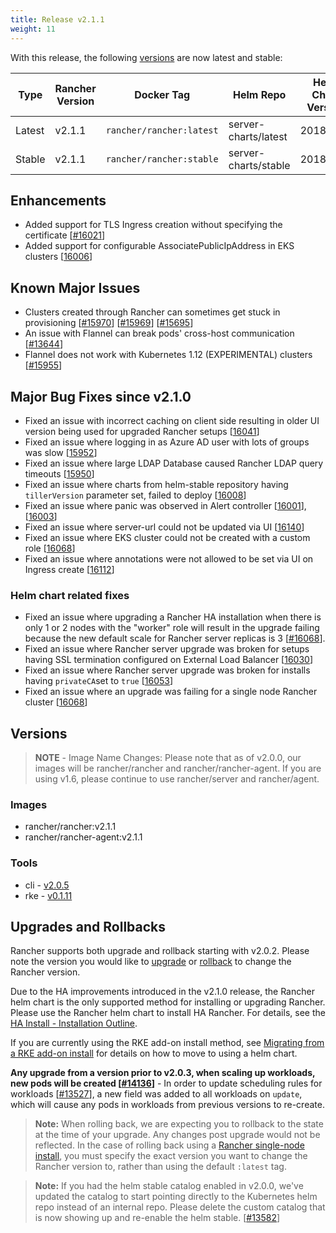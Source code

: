 ```yaml
---
title: Release v2.1.1
weight: 11
---
```

With this release, the following [versions](https://rancher.com/docs/rancher/v2.x/en/installation/server-tags/) are now latest and stable:

|Type | Rancher Version | Docker Tag |Helm Repo| Helm Chart Version |
|---|---|---|---|---|
| Latest | v2.1.1 | `rancher/rancher:latest` | server-charts/latest | 2018.10.2 |
| Stable | v2.1.1 | `rancher/rancher:stable` | server-charts/stable | 2018.10.2 |

## Enhancements

- Added support for TLS Ingress creation without specifying the certificate [[#16021](https://github.com/rancher/rancher/issues/16021)]
- Added support for configurable AssociatePublicIpAddress in EKS clusters [[16006](https://github.com/rancher/rancher/issues/16006)]

## Known Major Issues

- Clusters created through Rancher can sometimes get stuck in provisioning [[#15970](https://github.com/rancher/rancher/issues/15970)] [[#15969](https://github.com/rancher/rancher/issues/15969)] [[#15695](https://github.com/rancher/rancher/issues/15695)]
- An issue with Flannel can break pods' cross-host communication [[#13644](https://github.com/rancher/rancher/issues/13644)]
- Flannel does not work with Kubernetes 1.12 (EXPERIMENTAL) clusters [[#15955](https://github.com/rancher/rancher/issues/15955)]

## Major Bug Fixes since v2.1.0

- Fixed an issue with incorrect caching on client side resulting in older UI version being used for upgraded Rancher setups [[16041](https://github.com/rancher/rancher/issues/16041)]
- Fixed an issue where logging in as Azure AD user with lots of groups was slow [[15952](https://github.com/rancher/rancher/issues/15952)]
- Fixed an issue where large LDAP Database caused Rancher LDAP query timeouts [[15950](https://github.com/rancher/rancher/issues/15950)]
- Fixed an issue where charts from helm-stable repository having `tillerVersion` parameter set, failed to deploy [[16008](https://github.com/rancher/rancher/issues/16008)]
- Fixed an issue where panic was observed in Alert controller [[16001](https://github.com/rancher/rancher/issues/16001)], [[16003](https://github.com/rancher/rancher/issues/16003)]
- Fixed an issue where server-url could not be updated via UI [[16140](https://github.com/rancher/rancher/issues/16140)]
- Fixed an issue where EKS cluster could not be created with a custom role [[16068](https://github.com/rancher/rancher/issues/16068)]
- Fixed an issue where annotations were not allowed to be set via UI on Ingress create [[16112](https://github.com/rancher/rancher/issues/16112)]

### Helm chart related fixes

- Fixed an issue where upgrading a Rancher HA installation when there is only 1 or 2 nodes with the "worker" role will result in the upgrade failing because the new default scale for Rancher server replicas is 3 [[#16068](https://github.com/rancher/rancher/issues/16068)].
- Fixed an issue where Rancher server upgrade was broken for setups having SSL termination configured on External Load Balancer [[16030](https://github.com/rancher/rancher/issues/16030)]
- Fixed an issue where Rancher server upgrade was broken for installs having `privateCA`set to `true` [[16053](https://github.com/rancher/rancher/issues/16053)]
- Fixed an issue where an upgrade was failing for a single node Rancher cluster [[16068](https://github.com/rancher/rancher/issues/16068)]

## Versions

> **NOTE** - Image Name Changes: Please note that as of v2.0.0, our images will be rancher/rancher and rancher/rancher-agent. If you are using v1.6, please continue to use rancher/server and rancher/agent.

### Images

- rancher/rancher:v2.1.1
- rancher/rancher-agent:v2.1.1

### Tools

- cli - [v2.0.5](https://github.com/rancher/cli/releases/tag/v2.0.5)
- rke - [v0.1.11](https://github.com/rancher/rke/releases/tag/v0.1.11)

## Upgrades and Rollbacks

Rancher supports both upgrade and rollback starting with v2.0.2.  Please note the version you would like to [upgrade](https://rancher.com/docs/rancher/v2.x/en/upgrades/) or [rollback](https://rancher.com/docs/rancher/v2.x/en/backups/rollbacks/) to change the Rancher version.

Due to the HA improvements introduced in the v2.1.0 release, the Rancher helm chart is the only supported method for installing or upgrading Rancher. Please use the Rancher helm chart to install HA Rancher. For details, see the [HA Install - Installation Outline](https://rancher.com/docs/rancher/v2.x/en/installation/ha/#installation-outline).

If you are currently using the RKE add-on install method, see [Migrating from a RKE add-on install](https://rancher.com/docs/rancher/v2.x/en/upgrades/upgrades/migrating-from-rke-add-on/) for details on how to move to using a helm chart.

**Any upgrade from a version prior to v2.0.3, when scaling up workloads, new pods will be created [[#14136](https://github.com/rancher/rancher/issues/14136)]** - In order to update scheduling rules for workloads [[#13527](https://github.com/rancher/rancher/issues/13527)], a new field was added to all workloads on `update`, which will cause any pods in workloads from previous versions to re-create.

> **Note:** When rolling back, we are expecting you to rollback to the state at the time of your upgrade. Any changes post upgrade would not be reflected. In the case of rolling back using a [Rancher single-node install](https://rancher.com/docs/rancher/v2.x/en/installation/single-node-install/), you must specify the exact version you want to change the Rancher version to, rather than using the default `:latest` tag.

> **Note:** If you had the helm stable catalog enabled in v2.0.0, we've updated the catalog to start pointing directly to the Kubernetes helm repo instead of an internal repo. Please delete the custom catalog that is now showing up and re-enable the helm stable. [[#13582](https://github.com/rancher/rancher/issues/13582)]
